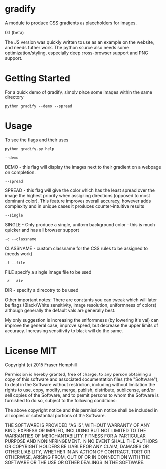 # gradify
A module to produce CSS gradients as placeholders for images.

0.1 (beta)

The JS version was quickly written to use as an example on the website, and needs futher work.
The python source also needs some optimization/styling, especially deep cross-browser support and PNG support.

# Getting Started

For a quick demo of gradify, simply place some images within the same directory

`python gradify --demo --spread`

# Usage

To see the flags and their uses

`python gradify.py help`

`--demo`

DEMO - this flag will display the images next to their gradient on a webpage on completion.

`--spread`

SPREAD - this flag will give the color which has the least spread over the image the highest priority when assigning directions (opposed to most dominant color). This feature improves overall accuracy, however adds complexity and in unique cases it produces counter-intuitive results

`--single`

SINGLE - Only produce a single, uniform background color - this is much quicker and has all browser support

`-c --classname`

CLASSNAME - custom classname for the CSS rules to be assigned to (needs work)

`-f --file`

FILE specify a single image file to be used

`-d --dir`

DIR - specify a direcotry to be used

Other important notes:
There are constants you can tweak which will later be flags (Black/White sensitivity, image resolution, uniformness of colors) although generally the default vals are generally best.

My only suggestion is increasing the uniformness (by lowering it's val) can improve the general case, improve speed, but decrease the upper limits of accuracy. Increasing sensitivity to black will do the same.


# License MIT

Copyright (c) 2015 Fraser Hemphill

Permission is hereby granted, free of charge, to any person obtaining a copy of this software and associated documentation files (the "Software"), to deal in the Software without restriction, including without limitation the rights to use, copy, modify, merge, publish, distribute, sublicense, and/or sell copies of the Software, and to permit persons to whom the Software is furnished to do so, subject to the following conditions:

The above copyright notice and this permission notice shall be included in all copies or substantial portions of the Software.

THE SOFTWARE IS PROVIDED "AS IS", WITHOUT WARRANTY OF ANY KIND, EXPRESS OR IMPLIED, INCLUDING BUT NOT LIMITED TO THE WARRANTIES OF MERCHANTABILITY, FITNESS FOR A PARTICULAR PURPOSE AND NONINFRINGEMENT. IN NO EVENT SHALL THE AUTHORS OR COPYRIGHT HOLDERS BE LIABLE FOR ANY CLAIM, DAMAGES OR OTHER LIABILITY, WHETHER IN AN ACTION OF CONTRACT, TORT OR OTHERWISE, ARISING FROM, OUT OF OR IN CONNECTION WITH THE SOFTWARE OR THE USE OR OTHER DEALINGS IN THE SOFTWARE.

